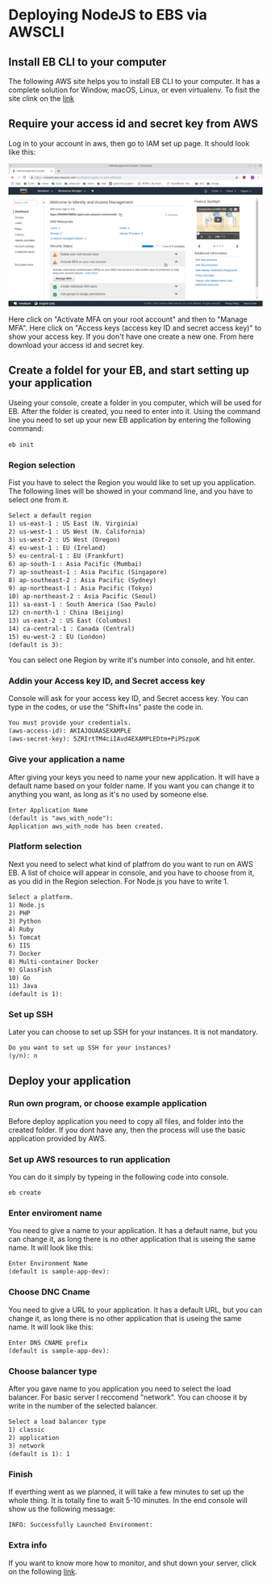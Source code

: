 # Deploying NodeJS to EBS via AWSCLI
## Install EB CLI to your computer

The following AWS site helps you to install EB CLI to your computer. It has a complete solution for Window, macOS, Linux, or even virtualenv. To fisit the site clink on the [link](https://docs.aws.amazon.com/elasticbeanstalk/latest/dg/eb-cli3-install.html)

## Require your access id and secret key from AWS

Log in to your account in aws, then go to IAM set up page. It should look like this:

<img src='Images/aws_IAM_page.png'>

Here click on "Activate MFA on your root account" and then to "Manage MFA". Here click on "Access keys (access key ID and secret access key)" to show your access key. If you don't have one create a new one.  From here download your access id and secret key.

## Create a foldel for your EB, and start setting up your application

Useing your console, create a folder in you computer, which will be used for EB. 
After the folder is created, you need to enter into it. Using the command line you need to set up your new EB application by entering the following command:

``` eb init ```

### Region selection

Fist you have to select the Region you would like to set up you application. The following lines will be showed in your command line, and you have to select one from it.

```
Select a default region
1) us-east-1 : US East (N. Virginia)
2) us-west-1 : US West (N. California)
3) us-west-2 : US West (Oregon)
4) eu-west-1 : EU (Ireland)
5) eu-central-1 : EU (Frankfurt)
6) ap-south-1 : Asia Pacific (Mumbai)
7) ap-southeast-1 : Asia Pacific (Singapore)
8) ap-southeast-2 : Asia Pacific (Sydney)
9) ap-northeast-1 : Asia Pacific (Tokyo)
10) ap-northeast-2 : Asia Pacific (Seoul)
11) sa-east-1 : South America (Sao Paulo)
12) cn-north-1 : China (Beijing)
13) us-east-2 : US East (Columbus)
14) ca-central-1 : Canada (Central)
15) eu-west-2 : EU (London)
(default is 3):
```

You can select one Region by write it's number into console, and hit enter.

### Addin your Access key ID, and Secret access key

Console will ask for your access key ID, and Secret access key. You can type in the codes, or use the "Shift+Ins" paste the code in.

```You have not yet set up your credentials or your credentials are incorrect
You must provide your credentials.
(aws-access-id): AKIAJOUAASEXAMPLE
(aws-secret-key): 5ZRIrtTM4ciIAvd4EXAMPLEDtm+PiPSzpoK
```

### Give your application a name

After giving your keys you need to name your new application. It will have a default name based on your folder name. If you want you can change it to anything you want, as long as it's no used by someone else.

```
Enter Application Name
(default is "aws_with_node"): 
Application aws_with_node has been created.
```

### Platform selection

Next you need to select what kind of platfrom do you want to run on AWS EB. A list of choice will appear in console, and you have to choose from it, as you did in the Region selection. For Node.js you have to write 1.

```
Select a platform.
1) Node.js
2) PHP
3) Python
4) Ruby
5) Tomcat
6) IIS
7) Docker
8) Multi-container Docker
9) GlassFish
10) Go
11) Java
(default is 1):
```

### Set up SSH

Later you can choose to set up SSH for your instances. It is not mandatory.

```
Do you want to set up SSH for your instances?
(y/n): n
```

## Deploy your application

### Run own program, or choose example application

Before deploy application you need to copy all files, and folder into the created folder. If you dont have any, then the process will use the basic application provided by AWS.

### Set up AWS resources to run application

You can do it simply by typeing in the following code into console.

```
eb create
```

### Enter enviroment name

You need to give a name to your application. It has a default name, but you can change it, as long there is no other application that is useing the same name. It will look like this:

```
Enter Environment Name
(default is sample-app-dev):
```

### Choose DNC Cname

You need to give a URL to your application. It has a default URL, but you can change it, as long there is no other application that is useing the same name. It will look like this:

```
Enter DNS CNAME prefix
(default is sample-app-dev): 
```

### Choose balancer type

After you gave name to you application you need to select the load balancer. For basic server I reccomend "network". You can choose it by write in the number of the selected balancer.

```
Select a load balancer type
1) classic
2) application
3) network
(default is 1): 1
```
### Finish 

If everthing went as we planned, it will take a few minutes to set up the whole thing. It is totally fine to wait 5-10 minutes. In the end console will show us the following message:

```
INFO: Successfully Launched Environment:
```

### Extra info

If you want to know more how to monitor, and shut down your server, click on the following [link](https://aws.amazon.com/getting-started/tutorials/deploy-app-command-line-elastic-beanstalk/).